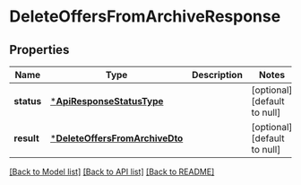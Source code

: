 # DeleteOffersFromArchiveResponse

## Properties
Name | Type | Description | Notes
------------ | ------------- | ------------- | -------------
**status** | [***ApiResponseStatusType**](ApiResponseStatusType.md) |  | [optional] [default to null]
**result** | [***DeleteOffersFromArchiveDto**](DeleteOffersFromArchiveDTO.md) |  | [optional] [default to null]

[[Back to Model list]](../README.md#documentation-for-models) [[Back to API list]](../README.md#documentation-for-api-endpoints) [[Back to README]](../README.md)


